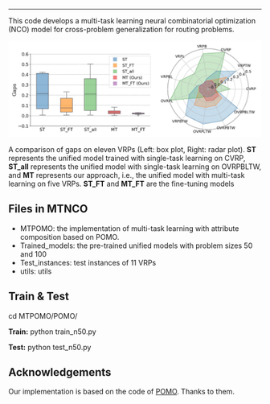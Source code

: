 ------

This code develops a multi-task learning neural combinatorial optimization (NCO) model for cross-problem generalization for routing problems. 

![](https://github.com/FeiLiu36/MTNCO/blob/main/results.jpg)

A comparison of gaps on eleven VRPs (Left: box plot, Right: radar plot). **ST** represents the unified model trained with single-task learning on CVRP, **ST\_all** represents the unified model with single-task learning on OVRPBLTW, and **MT** represents our approach, i.e., the unified model with multi-task learning on five VRPs. **ST\_FT** and **MT\_FT** are the fine-tuning models

## Files in MTNCO

+ MTPOMO: the implementation of multi-task learning with attribute composition based on POMO.
+ Trained_models: the pre-trained unified models with problem sizes 50 and 100 
+ Test_instances: test instances of 11 VRPs
+ utils: utils

## Train & Test

cd MTPOMO/POMO/

**Train:**  python train_n50.py

**Test:**  python test_n50.py



## Acknowledgements

Our implementation is based on the code of [POMO](https://github.com/yd-kwon/POMO/tree/master/NEW_py_ver). Thanks to them.
